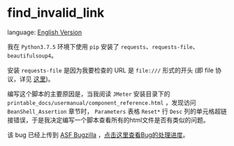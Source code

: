 # find_invalid_link

language: [English Version](README_en.md)

我在 `Python3.7.5` 环境下使用 `pip` 安装了 `requests`、`requests-file`、`beautifulsoup4`。

安装 `requests-file` 是因为我要检查的 URL 是 `file:///` 形式的开头 (即 file 协议，详见
[这里](https://github.com/ZhuangZhu-74/open/tree/master/URI))。

编写这个脚本的主要原因是，当我阅读 `JMeter` 安装目录下的 `printable_docs/usermanual/component_reference.html` ，发现访问 `BeanShell_Assertion`
章节时， `Parameters` 表格 `Reset*` 行 `Desc` 列的单元格超链接错误，于是我决定编写一个脚本查看所有的html文件是否有类似的问题。

该 bug 已经上传到 [ASF Bugzilla](https://bz.apache.org/bugzilla/) ，[点击这里查看Bug的处理进度](https://bz.apache.org/bugzilla/show_bug.cgi?id=64302)。

